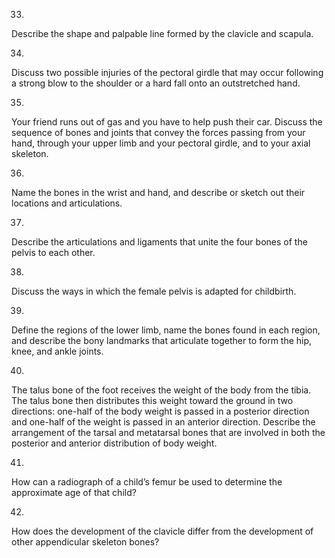 33. 

Describe the shape and palpable line formed by the clavicle and scapula.

34. 

Discuss two possible injuries of the pectoral girdle that may occur following
a strong blow to the shoulder or a hard fall onto an outstretched hand.

35. 

Your friend runs out of gas and you have to help push their car. Discuss the
sequence of bones and joints that convey the forces passing from your hand,
through your upper limb and your pectoral girdle, and to your axial skeleton.

36. 

Name the bones in the wrist and hand, and describe or sketch out their
locations and articulations.

37. 

Describe the articulations and ligaments that unite the four bones of the
pelvis to each other.

38. 

Discuss the ways in which the female pelvis is adapted for childbirth.

39. 

Define the regions of the lower limb, name the bones found in each region, and
describe the bony landmarks that articulate together to form the hip, knee,
and ankle joints.

40. 

The talus bone of the foot receives the weight of the body from the tibia. The
talus bone then distributes this weight toward the ground in two directions:
one-half of the body weight is passed in a posterior direction and one-half of
the weight is passed in an anterior direction. Describe the arrangement of the
tarsal and metatarsal bones that are involved in both the posterior and
anterior distribution of body weight.

41. 

How can a radiograph of a child’s femur be used to determine the approximate
age of that child?

42. 

How does the development of the clavicle differ from the development of other
appendicular skeleton bones?

